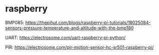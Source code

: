 # raspberry
BMP085: https://thepihut.com/blogs/raspberry-pi-tutorials/18025084-sensors-pressure-temperature-and-altitude-with-the-bmp180

UART: https://electrosome.com/uart-raspberry-pi-python/

PIR: https://electrosome.com/pir-motion-sensor-hc-sr501-raspberry-pi/
